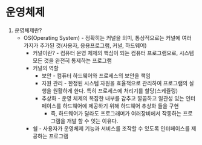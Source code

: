 # 운영체제
1. 운영체제란?
    - OS(Operating System) - 정확히는 커널을 의미, 통상적으로는 커널에 여러가지가 추가된 것(사용자, 응용프로그램, 커널, 하드웨어)
        - 커널이란? - 컴퓨터 운영 체제의 핵심이 되는 컴퓨터 프로그램으로, 시스템 모든 것을 완전히 통제하는 프로그램 
        - 커널의 역할
            - 보안 - 컴퓨터 하드웨어와 프로세스의 보안을 책임
            - 자원 관리 - 한정된 시스템 자원을 효율적으로 관리하여 프로그램의 실행을 원활하게 한다. 특히 프로세스에 처리기를 할당(스케쥴링)
            - 추상화 - 운영 체제의 복잡한 내부를 감추고 깔끔하고 일관성 있는 인터페이스를 하드웨어에 제공하기 위해 하드웨어 추상화 들을 구현
                - 즉, 하드웨어가 달라도 프로그래머가 여러장비에서 작동하는 프로그램을 개발 할 수 잇는 이유다.
        - 쉘 - 사용자가 운영체제 기능과 서비스를 조작할 수 있도록 인터페이스를 제공하는 프로그램